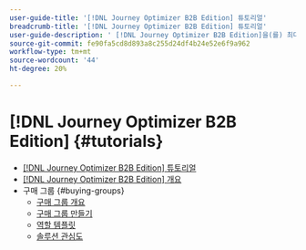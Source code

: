 ```yaml
---
user-guide-title: '[!DNL Journey Optimizer B2B Edition] 튜토리얼'
breadcrumb-title: '[!DNL Journey Optimizer B2B Edition] 튜토리얼'
user-guide-description: ' [!DNL Journey Optimizer B2B Edition]을(를) 최대한 활용하는 방법을 알아봅니다. 내장된 생성 AI 및 업계 최고의 자동화를 사용하여 계정 및 구매 그룹 여정을 통합 관리하여 특정 오퍼링에 대한 수요를 극대화합니다.'
source-git-commit: fe90fa5cd8d893a8c255d24df4b24e52e6f9a962
workflow-type: tm+mt
source-wordcount: '44'
ht-degree: 20%

---
```



# [!DNL Journey Optimizer B2B Edition] {#tutorials}

+ [[!DNL Journey Optimizer B2B Edition] 튜토리얼](overview.md)
+ [[!DNL Journey Optimizer B2B Edition] 개요](/help/overview-video.md)
+ 구매 그룹 {#buying-groups}
   + [구매 그룹 개요](/help/buying-groups/buying-groups-overview.md)
   + [구매 그룹 만들기](/help/buying-groups/create-a-buying-group.md)
   + [역할 템플릿](/help/buying-groups/role-templates.md)
   + [솔루션 관심도](/help/buying-groups/solution-interest.md)
